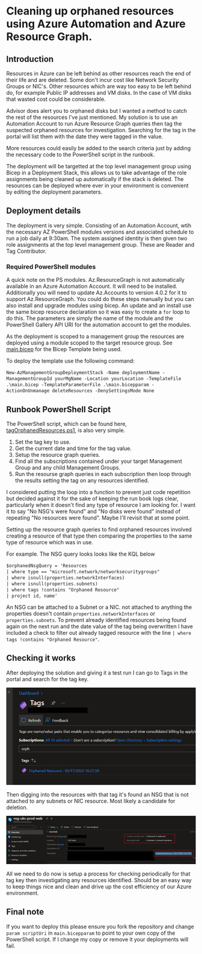 # Cleaning up orphaned resources using Azure Automation and Azure Resource Graph.

## Introduction

Resources in Azure can be left behind as other resources reach the end of their life and are deleted.  Some don't incur cost like Network Security Groups or NIC's. Other resources which are way too easy to be left behind do, for example Public IP addresses and VM disks.  In the case of VM disks that wasted cost could be considerable.

Advisor does alert you to orphaned disks but I wanted a method to catch the rest of the resources I've just mentioned.  My solution is to use an Automation Account to run Azure Resource Graph queries then tag the suspected orphaned resources for investigation.  Searching for the tag in the portal will list them with the date they were tagged in the value.

More resources could easily be added to the search criteria just by adding the necessary code to the PowerShell script in the runbook.

The deployment will be targetted at the top level management group using Bicep in a Deployment Stack, this allows us to take advantage of the role assignments being cleaned up automatically if the stack is deleted.  The resources can be deployed where ever in your environment is convenient by editing the deployment parameters.

## Deployment details

The deployment is very simple.  Consisting of an Automation Account, wtih the necessary AZ PowerShell modules versions and associated schedule to run a job daily at 9:30am.  The system assigned identity is then given two role assignments at the top level management group.  These are Reader and Tag Contributor.

### Required PowerShell modules

A quick note on the PS modules.  Az.ResourceGraph is not automatically available in an Azure Automation Account.  It will need to be installed.  Additionally you will need to update Az.Accounts to version 4.0.2 for it to support Az.ResourceGraph.  You could do these steps manually but you can also install and upgrade modules using bicep.  An update and an install use the same bicep resource declaration so it was easy to create a `for` loop to do this.  The parameters are simply the name of the module and the PowerShell Gallery API URI for the automation account to get the modules.

As the deployment is scoped to a management group the resources are deployed using a module scoped to the target resource group.  See [main.bicep](https://github.com/paul-mccormack/AzureAutomationResourceCleanUp/blob/main/main.bicep) for the Bicep Template being used.

To deploy the template use the following command:

```bicep
New-AzManagementGroupDeploymentStack -Name deploymentName -ManagementGroupId yourMgName -Location yourLocation -TemplateFile .\main.bicep -TemplateParameterFile .\main.bicepparam -ActionOnUnmanage deleteResources -DenySettingsMode None
```

## Runbook PowerShell Script

The PowerShell script, which can be found here, [tagOrphanedResources.ps1](https://github.com/paul-mccormack/AzureAutomationResourceCleanUp/blob/main/tagOrphanResources.ps1), is also very simple.

1. Set the tag key to use.
2. Get the current date and time for the tag value.
3. Setup the resource graph queries.
4. Find all the subscriptions contained under your target Management Group and any child Management Groups.
5. Run the resourse graph queries in each subscription then loop through the results setting the tag on any resources identified.

I considered putting the loop into a function to prevent just code repetition but decided against it for the sake of keeping the run book logs clear,  particularly when it doesn't find any type of resource I am looking for.  I want it to say "No NSG's were found" and "No disks were found" instead of repeating "No resources were found".  Maybe I'll revisit that at some point.

Setting up the resource graph queries to find orphaned resources involved creating a resource of that type then comparing the properties to the same type of resource which was in use.

For example.  The NSG query looks looks like the KQL below

```
$orphanedNsgQuery = 'Resources
| where type == "microsoft.network/networksecuritygroups"
| where isnull(properties.networkInterfaces)
| where isnull(properties.subnets)
| where tags !contains "Orphaned Resource"
| project id, name'
```

An NSG can be attached to a Subnet or a NIC.  not attached to anything the properties doesn't contain `properties.networkInterfaces` or `properties.subnets`.  To prevent already identified resources being found again on the next run and the date value of the tag being overwritten I have included a check to filter out already tagged resource with the line `| where tags !contains "Orphaned Resource"`.

## Checking it works

After deploying the solution and giving it a test run I can go to Tags in the portal and search for the tag key.

![tag](https://github.com/paul-mccormack/AzureAutomationResourceCleanUp/blob/main/images/tag.jpg)

Then digging into the resources with that tag it's found an NSG that is not attached to any subnets or NIC resource.  Most likely a candidate for deletion.

![orphaned_nsg](https://github.com/paul-mccormack/AzureAutomationResourceCleanUp/blob/main/images/orphaned_nsg.jpg)

All we need to do now is setup a process for checking periodically for that tag key then investigating any resources identified.  Should be an easy way to keep things nice and clean and drive up the cost efficiency of our Azure environment.

## Final note

If you want to deploy this please ensure you fork the repository and change `param scriptUri` in `main.bicepparam` to point to your own copy of the PowerShell script.  If I change my copy or remove it your deployments will fail.